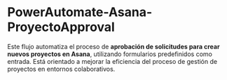 # PowerAutomate-Asana-ProyectoApproval
Este flujo automatiza el proceso de **aprobación de solicitudes para crear nuevos proyectos en Asana**, utilizando formularios predefinidos como entrada. Está orientado a mejorar la eficiencia del proceso de gestión de proyectos en entornos colaborativos.
